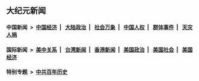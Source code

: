 ## 大纪元新闻

#### 中国新闻 &nbsp;>&nbsp; [中国经济](indexes/ncid283/README.md?06060445) &nbsp;| &nbsp; [大陆政治](indexes/ncid277/README.md?06060445) &nbsp;| &nbsp; [社会万象](indexes/ncid282/README.md?06060445) &nbsp;| &nbsp; [中国人权](indexes/ncid278/README.md?06060445) &nbsp;| &nbsp; [群体事件](indexes/ncid279/README.md?06060445) &nbsp;| &nbsp; [天灾人祸](indexes/ncid280/README.md?06060445)

#### 国际新闻 &nbsp;>&nbsp; [美中关系](indexes/nf1412576/README.md?06060445) &nbsp;| &nbsp; [台湾新闻](indexes/ncid1349361/README.md?06060445) &nbsp;| &nbsp; [香港新闻](indexes/ncid1349362/README.md?06060445) &nbsp;| &nbsp; [美国政治](indexes/ncid1078159/README.md?06060445) &nbsp;| &nbsp; [美国社会](indexes/ncid1078160/README.md?06060445) &nbsp;| &nbsp; [美国经济](indexes/ncid1078158/README.md?06060445)

#### 特别专题 &nbsp;>&nbsp; [中共百年历史](https://github.com/easy2view/epoch-special/blob/master/README.md?06060445)  

